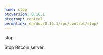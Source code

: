 ```yaml
---
name: stop
btcversion: 0.16.1
btcgroup: control
permalink: en/doc/0.16.1/rpc/control/stop/
---
```


stop

Stop Bitcoin server.

